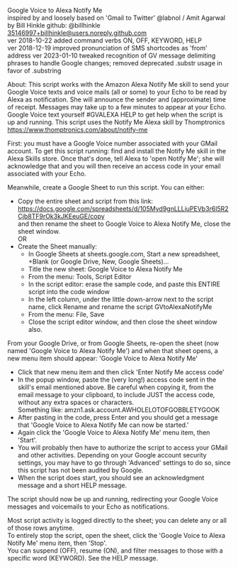  Google Voice to Alexa Notify Me  
 inspired by and loosely based on 'Gmail to Twitter' @labnol / Amit Agarwal  
 by Bill Hinkle github: @billhinkle 35146997+billhinkle@users.noreply.github.com  
 ver 2018-10-22 added command verbs ON, OFF, KEYWORD, HELP  
 ver 2018-12-19 improved pronunciation of SMS shortcodes as 'from' address
 ver 2023-01-10 tweaked recognition of GV message delimiting phrases to handle Google changes;
                removed deprecated .substr usage in favor of .substring

About: This script works with the Amazon Alexa Notify Me skill to send your Google Voice texts and voice mails (all or some)
to your Echo to be read by Alexa as notification.  She will announce the sender and (approximate) time of receipt.  Messages
may take up to a few minutes to appear at your Echo.  Google Voice text yourself #GVALEXA HELP to get help when the script is
up and running.  This script uses the Notify Me Alexa skill by Thomptronics https://www.thomptronics.com/about/notify-me

First: you must have a Google Voice number associated with your GMail account.
To get this script running: find and install the Notify Me skill in the Alexa Skills store.  Once that's done, tell Alexa to 
'open Notify Me'; she will acknowledge that and you will then receive an access code in your email associated with your Echo.

Meanwhile, create a Google Sheet to run this script.  You can either:  
* Copy the entire sheet and script from this link:  
   https://docs.google.com/spreadsheets/d/105Myd9gnLLLiuPEVb3r6l5R2Cjb8TF9rOk3kJKEeuGE/copy  
   and then rename the sheet to Google Voice to Alexa Notify Me, close the sheet window.  
 OR  
* Create the Sheet manually:
  * In Google Sheets at sheets.google.com, Start a new spreadsheet, +Blank (or Google Drive, New, Google Sheets)...
  * Title the new sheet: Google Voice to Alexa Notify Me
  * From the menu: Tools, Script Editor
  * In the script editor: erase the sample code, and paste this ENTIRE script into the code window
  * In the left column, under the little down-arrow next to the script name, click Rename and rename the script  GVtoAlexaNotifyMe
  *  From the menu: File, Save
  *  Close the script editor window, and then close the sheet window also.

From your Google Drive, or from Google Sheets, re-open the sheet (now named 'Google Voice to Alexa Notify Me') and
when that sheet opens, a new menu item should appear: 'Google Voice to Alexa Notify Me'
* Click that new menu item and then click 'Enter Notify Me access code'
* In the popup window, paste the (very long!) access code sent in the skill's email mentioned above.  Be careful when copying it,
 from the email message to your clipboard, to include JUST the access code, without any extra spaces or characters.  
    Something like:       amzn1.ask.account.AWHOLELOTOFGOBBLETYGOOK  
* After pasting in the code, press Enter and you should get a message that 'Google Voice to Alexa Notify Me can now be started.'
* Again click the 'Google Voice to Alexa Notify Me' menu item, then 'Start'.
* You will probably then have to authorize the script to access your GMail and other activities.  Depending on your Google account security settings, you may have to go through 'Advanced' settings to do so, since this script has not been audited by Google.
* When the script does start, you should see an acknowledgment message and a short HELP message.

The script should now be up and running, redirecting your Google Voice messages and voicemails to your Echo as notifications.

Most script activity is logged directly to the sheet; you can delete any or all of those rows anytime.  
To entirely stop the script, open the sheet, click the 'Google Voice to Alexa Notify Me' menu item, then 'Stop'.  
You can suspend (OFF), resume (ON), and filter messages to those with a specific word (KEYWORD).  See the HELP message.  
